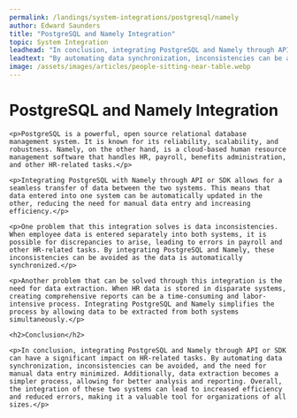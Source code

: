 ```yaml
---
permalink: /landings/system-integrations/postgresql/namely
author: Edward Saunders
title: "PostgreSQL and Namely Integration"
topic: System Integration
leadhead: "In conclusion, integrating PostgreSQL and Namely through API or SDK can have a significant impact on HR-related tasks"
leadtext: "By automating data synchronization, inconsistencies can be avoided, and the need for manual data entry minimized. Additionally, data extraction becomes a simpler process, allowing for better analysis and reporting. Overall, the integration of these two systems can lead to increased efficiency and reduced errors, making it a valuable tool for organizations of all sizes."
image: /assets/images/articles/people-sitting-near-table.webp
---
```

<div class="arttext">	<h1>PostgreSQL and Namely Integration</h1>
	
	<p>PostgreSQL is a powerful, open source relational database management system. It is known for its reliability, scalability, and robustness. Namely, on the other hand, is a cloud-based human resource management software that handles HR, payroll, benefits administration, and other HR-related tasks.</p>
	
	<p>Integrating PostgreSQL with Namely through API or SDK allows for a seamless transfer of data between the two systems. This means that data entered into one system can be automatically updated in the other, reducing the need for manual data entry and increasing efficiency.</p>
	
	<p>One problem that this integration solves is data inconsistencies. When employee data is entered separately into both systems, it is possible for discrepancies to arise, leading to errors in payroll and other HR-related tasks. By integrating PostgreSQL and Namely, these inconsistencies can be avoided as the data is automatically synchronized.</p>
	
	<p>Another problem that can be solved through this integration is the need for data extraction. When HR data is stored in disparate systems, creating comprehensive reports can be a time-consuming and labor-intensive process. Integrating PostgreSQL and Namely simplifies the process by allowing data to be extracted from both systems simultaneously.</p>
	
	<h2>Conclusion</h2>
	
	<p>In conclusion, integrating PostgreSQL and Namely through API or SDK can have a significant impact on HR-related tasks. By automating data synchronization, inconsistencies can be avoided, and the need for manual data entry minimized. Additionally, data extraction becomes a simpler process, allowing for better analysis and reporting. Overall, the integration of these two systems can lead to increased efficiency and reduced errors, making it a valuable tool for organizations of all sizes.</p>
</div>